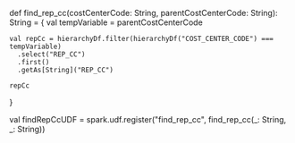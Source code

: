 def find_rep_cc(costCenterCode: String, parentCostCenterCode: String): String = {
    val tempVariable = parentCostCenterCode

    val repCc = hierarchyDf.filter(hierarchyDf("COST_CENTER_CODE") === tempVariable)
      .select("REP_CC")
      .first()
      .getAs[String]("REP_CC")

    repCc
  }

  val findRepCcUDF = spark.udf.register("find_rep_cc", find_rep_cc(_: String, _: String))
